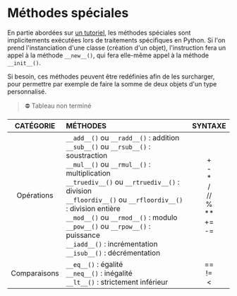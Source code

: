 # Méthodes spéciales

En partie abordées sur [un tutoriel](https://www.youtube.com/watch?v=XxUasK8f-s0), les méthodes spéciales sont implicitements exécutées lors de traitements spécifiques en Python. Si l'on prend l'instanciation d'une classe (création d'un objet), l'instruction fera un appel à la méthode `__new__()`, qui fera elle-même appel à la méthode `__init__()`.

Si besoin, ces méthodes peuvent être redéfinies afin de les surcharger, pour permettre par exemple de faire la somme de deux objets d'un type personnalisé.

> ⛔ Tableau non terminé

|CATÉGORIE|MÉTHODES|SYNTAXE
|:--:|:--|:--:|
|Opérations|`__add__()` ou `__radd__()` : addition<br>`__sub__()` ou `__rsub__()` : soustraction<br>`__mul__()` ou `__rmul__()` : multiplication<br>`__truediv__()` ou `__rtruediv__()` : division<br>`__floordiv__()` ou `__rfloordiv__()` : division entière<br>`__mod__()` ou `__rmod__()` : modulo<br>`__pow__()` ou `__rpow__()` : puissance<br>`__iadd__()` : incrémentation<br>`__isub__()` : décrémentation|+<br>-<br>\*<br>/<br>//<br>%<br>\*\*<br>+=<br>-=|
|Comparaisons|`__eq__()` : égalité<br>`__neq__()` : inégalité<br>`__lt__()` : strictement inférieur|==<br>!=<br>\<|
